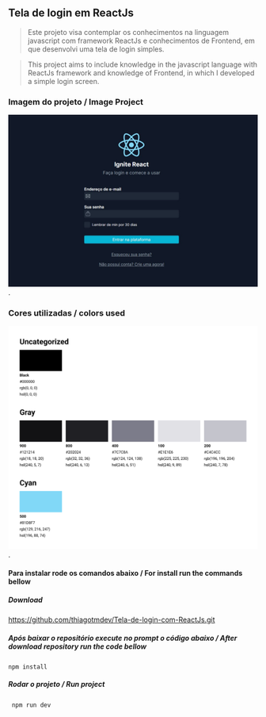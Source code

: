 ## Tela de login em ReactJs

> Este projeto visa contemplar os conhecimentos na linguagem javascript com framework ReactJs e conhecimentos de Frontend, em que desenvolvi uma tela de login simples.

> This project aims to include knowledge in the javascript language with ReactJs framework and knowledge of Frontend, in which I developed a simple login screen.

### Imagem do projeto / Image Project

![image project](/public/images/img_project.jpg 'Image Project').

### Cores utilizadas / colors used

![colors of project](/public/images/Colors.png 'Image Project').

#### Para instalar rode os comandos abaixo / For install run the commands bellow

##### Download

https://github.com/thiagotmdev/Tela-de-login-com-ReactJs.git

##### Após baixar o repositório execute no prompt o código abaixo / After download repository run the code bellow

<code>npm install</code>

##### Rodar o projeto / Run project

<code> npm run dev </code>
